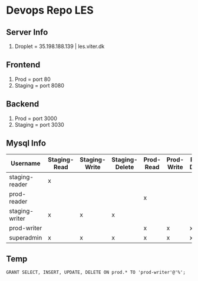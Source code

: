 # Devops Repo LES

## Server Info
1. Droplet = 35.198.188.139 | les.viter.dk

## Frontend
1. Prod = port 80
2. Staging = port 8080

## Backend
1. Prod = port 3000
2. Staging = port 3030

## Mysql Info
| Username       | Staging-Read | Staging-Write | Staging-Delete | Prod-Read | Prod-Write | Prod-Delete | Admin Stuff |
|----------------|--------------|---------------|----------------|-----------|------------|-------------|-------------|
| staging-reader | x            |               |                |           |            |             |             |
| prod-reader    |              |               |                | x         |            |             |             |
| staging-writer | x            | x             | x              |           |            |             |             |
| prod-writer    |              |               |                | x         | x          | x           |             |
| superadmin     | x            | x             | x              | x         | x          | x           | x           |

## Temp 
`GRANT SELECT, INSERT, UPDATE, DELETE ON prod.* TO 'prod-writer'@'%'; `

